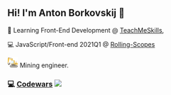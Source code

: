 ## Hi! I'm Anton Borkovskij 👋

📘  Learning Front-End Development @ [TeachMeSkills](https://teachmeskills.by/),

💻  JavaScript/Front-end 2021Q1 @ [Rolling-Scopes](https://rs.school/)


<img src="https://github.com/g5-freemen/g5-freemen/blob/main/excavator.png"> Mining engineer.



<!--
**g5-freemen/g5-freemen** is a ✨ _special_ ✨ repository because its `README.md` (this file) appears on your GitHub profile.

Here are some ideas to get you started:

- 🔭 I’m currently working on ...
- 🌱 I’m currently learning ...
- 👯 I’m looking to collaborate on ...
- 🤔 I’m looking for help with ...
- 💬 Ask me about ...
- 📫 How to reach me: ...
- 😄 Pronouns: ...
- ⚡ Fun fact: ...
-->


### 💻 [Codewars](https://www.codewars.com/) <img src="https://www.codewars.com/users/g5-freemen/badges/micro">
